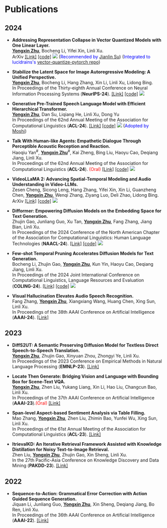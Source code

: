 
# Publications 

## 2024
- **Addressing Representation Collapse in Vector Quantized Models with One Linear Layer.** <br>**<u>Yongxin Zhu</u>**, Bocheng Li, Yifei Xin, Linli Xu. <br> ArXiv [[Link]](http://arxiv.org/abs/2411.02038) [[code]](https://github.com/youngsheen/SimVQ) [![](https://img.shields.io/github/stars/youngsheen/SimVQ?style=social&label=Stars)](https://github.com/youngsheen/SimVQ) (<span style="color:blue">Recommended by </span>[Jianlin Su](https://kexue.fm/archives/10519)) (<span style="color:blue">Integrated to lucidrains's </span>[vector-quantize-pytorch repo](https://github.com/lucidrains/vector-quantize-pytorch))

- **Stabilize the Latent Space for Image Autoregressive Modeling: A Unified Perspective.** <br>**<u>Yongxin Zhu</u>**, Bocheng Li, Hang Zhang, Xin Li, Linli Xu, Lidong Bing. <br> In Proceedings of the Thirty-eighth Annual Conference on Neural Information Processing Systems (**NeurIPS-24**). [[Link]](http://arxiv.org/abs/2410.12490) [[code]](https://github.com/DAMO-NLP-SG/DiGIT) [![](https://img.shields.io/github/stars/DAMO-NLP-SG/DiGIT?style=social&label=Stars)](https://github.com/DAMO-NLP-SG/DiGIT)

- **Generative Pre-Trained Speech Language Model with Efficient Hierarchical Transformer.** <br>**<u>Yongxin Zhu</u>**, Dan Su, Liqiang He, Linli Xu, Dong Yu<br> In Proceedings of the 62nd Annual Meeting of the Association for Computational Linguistics (**ACL-24**). [[Link]](https://aclanthology.org/2024.acl-long.97) [[code]](https://github.com/youngsheen/GPST) [![](https://img.shields.io/github/stars/youngsheen/GPST?style=social&label=Stars)](https://github.com/youngsheen/GPST) (<span style="color:blue">Adopted by </span>[Moshi](https://arxiv.org/abs/2410.00037))

- **Talk With Human-like Agents: Empathetic Dialogue Through Perceptible Acoustic Reception and Reaction.** <br>Haoqiu Yan<sup>#</sup>, **<u>Yongxin Zhu</u>**<sup>#</sup>, Kai Zheng, Bing Liu, Haoyu Cao, Deqiang Jiang, Linli Xu. <br> In Proceedings of the 62nd Annual Meeting of the Association for Computational Linguistics (**ACL-24**). <span style="color:red">(Oral)</span> [[Link]](https://aclanthology.org/2024.acl-long.801) [[code]](https://github.com/Haoqiu-Yan/PerceptiveAgent) [![](https://img.shields.io/github/stars/Haoqiu-Yan/PerceptiveAgent?style=social&label=Stars)](https://github.com/Haoqiu-Yan/PerceptiveAgent)

- **VideoLLaMA 2: Advancing Spatial-Temporal Modeling and Audio Understanding in Video-LLMs.** <br>Zesen Cheng, Sicong Leng, Hang Zhang, Yifei Xin, Xin Li, Guanzheng Chen, **<u>Yongxin Zhu</u>**, Wenqi Zhang, Ziyang Luo, Deli Zhao, Lidong Bing. <br> ArXiv [[Link]](https://arxiv.org/abs/2406.07476) [[code]](https://github.com/DAMO-NLP-SG/VideoLLaMA2) [![](https://img.shields.io/github/stars/DAMO-NLP-SG/VideoLLaMA2?style=social&label=Stars)](https://github.com/DAMO-NLP-SG/VideoLLaMA2)


- **Difformer: Empowering Diffusion Models on the Embedding Space for Text Generation.** <br>Zhujin Gao, Junliang Guo, Xu Tan, **<u>Yongxin Zhu</u>**, Fang Zhang, Jiang Bian, Linli Xu. <br> In Proceedings of the 2024 Conference of the North American Chapter of the Association for Computational Linguistics: Human Language Technologies (**NAACL-24**). [[Link]](https://aclanthology.org/2024.naacl-long.261) [[code]](https://github.com/zhjgao/difformer) [![](https://img.shields.io/github/stars/zhjgao/difformer?style=social&label=Stars)](https://github.com/zhjgao/difformer)

- **Few-shot Temporal Pruning Accelerates Diffusion Models for Text Generation.** <br>Bocheng Li, Zhujin Gao, **<u>Yongxin Zhu</u>**, Kun Yin, Haoyu Cao, Deqiang Jiang, Linli Xu. <br> In Proceedings of the 2024 Joint International Conference on Computational Linguistics, Language Resources and Evaluation (**COLING-24**). [[Link]](https://aclanthology.org/2024.lrec-main.637) [[code]](https://github.com/bc-li/temporal-pruning) [![](https://img.shields.io/github/stars/bc-li/temporal-pruning?style=social&label=Stars)](https://github.com/bc-li/temporal-pruning)

- **Visual Hallucination Elevates Audio Speech Recognition.** <br>Fang Zhang, **<u>Yongxin Zhu</u>**, Xiangxiang Wang, Huang Chen, Xing Sun, Linli Xu. <br>In Proceedings of the 38th AAAI Conference on Artificial Intelligence (**AAAI-24**). [[Link]](https://ojs.aaai.org/index.php/AAAI/article/download/29926/31618)


## 2023
- **DiffS2UT: A Semantic Preserving Diffusion Model for Textless Direct Speech-to-Speech Translation.** <br>**<u>Yongxin Zhu</u>**, Zhujin Gao, Xinyuan Zhou, Zhongyi Ye, Linli Xu. <br> In Proceedings of the 2023 Conference on Empirical Methods in Natural Language Processing (**EMNLP-23**). [[Link]](https://aclanthology.org/2023.emnlp-main.709)

- **Locate Then Generate: Bridging Vision and Language with Bounding Box for Scene-Text VQA.** <br> **<u>Yongxin Zhu</u>**, Zhen Liu, Yukang Liang, Xin Li, Hao Liu, Changcun Bao, Linli Xu. <br>In Proceedings of the 37th AAAI Conference on Artificial Intelligence (**AAAI-23**).<span style="color:red">(Oral)</span> [[Link]](https://ojs.aaai.org/index.php/AAAI/article/view/26357)

- **Span-level Aspect-based Sentiment Analysis via Table Filling.** <br>Mao Zhang, **<u>Yongxin Zhu</u>**, Zhen Liu, Zhimin Bao, Yunfei Wu, Xing Sun, Linli Xu. <br> In Proceedings of the 61st Annual Meeting of the Association for Computational Linguistics (**ACL-23**). [[Link]](https://aclanthology.org/2023.acl-long.515)

- **ItrievalKD: An Iterative Retrieval Framework Assisted with Knowledge Distillation for Noisy Text-to-Image Retrieval.** <br> Zhen Liu, **<u>Yongxin Zhu</u>**, Zhujin Gao, Xin Sheng, Linli Xu. <br>In the 27th Pacific-Asia Conference on Knowledge Discovery and Data Mining (**PAKDD-23**). [[Link]](https://link.springer.com/chapter/10.1007/978-3-031-33380-4_20)

## 2022
- **Sequence-to-Action: Grammatical Error Correction with Action Guided Sequence Generation.** <br>Jiquan Li, Junliang Guo, **<u>Yongxin Zhu</u>**, Xin Sheng, Deqiang Jiang, Bo Ren, Linli Xu.<br>In Proceedings of the 36th AAAI Conference on Artificial Intelligence (**AAAI-22**). [[Link]](https://ojs.aaai.org/index.php/AAAI/article/view/21345)
